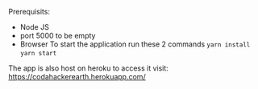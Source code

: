 Prerequisits:
* Node JS
* port 5000 to be empty
* Browser
To start the application run these 2 commands
`yarn install`
`yarn start`

The app is also host on heroku to access it visit: https://codahackerearth.herokuapp.com/
